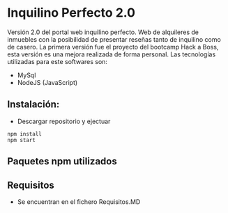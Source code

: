 # Inquilino Perfecto 2.0

Versión 2.0 del portal web inquilino perfecto.
Web de alquileres de inmuebles con la posibilidad de presentar reseñas tanto de inquilino como de casero.
La primera versión fue el proyecto del bootcamp Hack  a Boss, esta versión es una mejora realizada de forma personal.
Las tecnologías utilizadas para este softwares son:

- MySql
- NodeJS (JavaScript)

## Instalación:
- Descargar repositorio y ejectuar
```
npm install
npm start
```



## Paquetes npm utilizados


## Requisitos
- Se encuentran en el fichero Requisitos.MD




